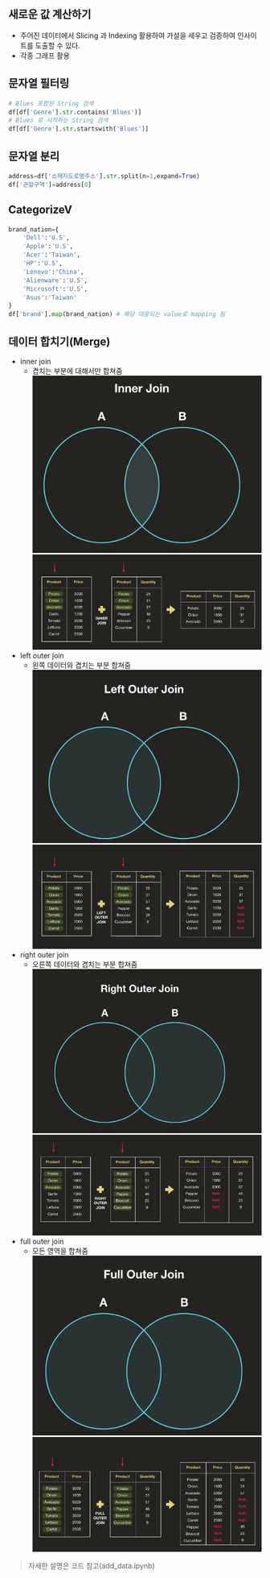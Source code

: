 ## 새로운 값 계산하기
- 주어진 데이터에서 Slicing 과 Indexing 활용하여 가설을 세우고 검증하여 인사이트를 도출할 수 있다.
- 각종 그래프 활용

## 문자열 필터링
```python
# Blues 포함된 String 검색
df[df['Genre'].str.contains('Blues')] 
# Blues 로 시작하는 String 검색
df[df['Genre'].str.startswith('Blues')] 

```
## 문자열 분리

```python
address=df['소재지도로명주소'].str.split(n=1,expand=True)
df['관할구역']=address[0]
```

## CategorizeV
```python
brand_nation={
    'Dell':'U.S',
    'Apple':'U.S',
    'Acer':'Taiwan',
    'HP':'U.S',
    'Lenovo':'China',
    'Alienware':'U.S',
    'Microsoft':'U.S',
    'Asus':'Taiwan'
}
df['brand'].map(brand_nation) # 해당 대응되는 value로 mapping 됨
```

## 데이터 합치기(Merge)
- inner join
    - 겹치는 부분에 대해서만 합쳐줌
![image1](./image/img1.PNG)
![image2](./image/img2.PNG)
- left outer join
    - 왼쪽 데이터와 겹치는 부분 합쳐줌
![image3](./image/img3.PNG)
![image5](./image/img5.PNG)
- right outer join
    - 오른쪽 데이터와 겹치는 부분 합쳐줌
![image4](./image/img4.PNG)
![image6](./image/img6.PNG)
- full outer join
    - 모든 영역을 합쳐줌
![image7](./image/img7.PNG)
![image8](./image/img8.PNG)
> 자세한 설명은 코드 참고(add_data.ipynb)
